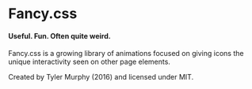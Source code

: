 # Fancy.css

#### Useful. Fun. Often quite weird.

Fancy.css is a growing library of animations focused on giving icons the unique interactivity seen on other page elements.

Created by Tyler Murphy (2016) and licensed under MIT.
